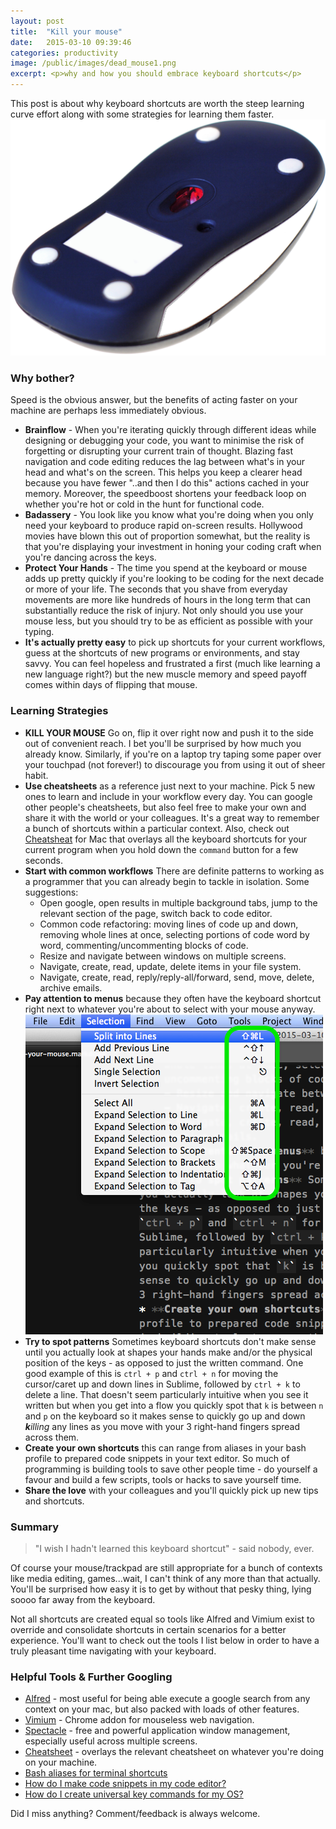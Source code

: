 ```yaml
---
layout: post
title:  "Kill your mouse"
date:   2015-03-10 09:39:46
categories: productivity
image: /public/images/dead_mouse1.png
excerpt: <p>why and how you should embrace keyboard shortcuts</p>
---
```


This post is about why keyboard shortcuts are worth the steep learning curve effort along with some strategies for learning them faster.
![Dead Mouse](/public/images/dead_mouse1.png "Dead Mouse")

### Why bother?

Speed is the obvious answer, but the benefits of acting faster on your machine are perhaps less immediately obvious.

* **Brainflow** - When you're iterating quickly through different ideas while designing or debugging your code, you want to minimise the risk of forgetting or disrupting your current train of thought. Blazing fast navigation and code editing reduces the lag between what's in your head and what's on the screen. This helps you keep a clearer head because you have fewer "..and then I do this" actions cached in your memory. Moreover, the speedboost shortens your feedback loop on whether you're hot or cold in the hunt for functional code.
* **Badassery** - You look like you know what you're doing when you only need your keyboard to produce rapid on-screen results. Hollywood movies have blown this out of proportion somewhat, but the reality is that you're displaying your investment in honing your coding craft when you're dancing across the keys.
* **Protect Your Hands** - The time you spend at the keyboard or mouse adds up pretty quickly if you're looking to be coding for the next decade or more of your life. The seconds that you shave from everyday movements are more like hundreds of hours in the long term that can substantially reduce the risk of injury. Not only should you use your mouse less, but you should try to be as efficient as possible with your typing.
* **It's actually pretty easy** to pick up shortcuts for your current workflows, guess at the shortcuts of new programs or environments, and stay savvy. You can feel hopeless and frustrated a first (much like learning a new language right?) but the new muscle memory and speed payoff comes within days of flipping that mouse.

### Learning Strategies

* **KILL YOUR MOUSE** Go on, flip it over right now and push it to the side out of convenient reach. I bet you'll be surprised by how much you already know. Similarly, if you're on a laptop try taping some paper over your touchpad (not forever!) to discourage you from using it out of sheer habit.
* **Use cheatsheets** as a reference just next to your machine. Pick 5 new ones to learn and include in your workflow every day. You can google other people's cheatsheets, but also feel free to make your own and share it with the world or your colleagues. It's a great way to remember a bunch of shortcuts within a particular context. Also, check out [Cheatsheat](http://www.mediaatelier.com/CheatSheet/) for Mac that overlays all the keyboard shortcuts for your current program when you hold down the `command` button for a few seconds.
* **Start with common workflows** There are definite patterns to working as a programmer that you can already begin to tackle in isolation. Some suggestions:
    - Open google, open results in multiple background tabs, jump to the relevant section of the page, switch back to code editor.
    - Common code refactoring: moving lines of code up and down, removing whole lines at once, selecting portions of code word by word, commenting/uncommenting blocks of code.
    - Resize and navigate between windows on multiple screens.
    - Navigate, create, read, update, delete items in your file system.
    - Navigate, create, read, reply/reply-all/forward, send, move, delete, archive emails.
* **Pay attention to menus** because they often have the keyboard shortcut right next to whatever you're about to select with your mouse anyway.![shortcuts in the menu](/public/images/menu_shortcuts.png "Menu shortcuts example")
* **Try to spot patterns** Sometimes keyboard shortcuts don't make sense until you actually look at shapes your hands make and/or the physical position of the keys - as opposed to just the written command. One good example of this is `ctrl + p` and `ctrl + n` for moving the cursor/caret up and down lines in Sublime, followed by `ctrl + k` to delete a line. That doesn't seem particularly intuitive when you see it written but when you get into a flow you quickly spot that `k` is between `n` and `p` on the keyboard so it makes sense to quickly go up and down _**k**illing_ any lines as you move with your 3 right-hand fingers spread across them.
* **Create your own shortcuts** this can range from aliases in your bash profile to prepared code snippets in your text editor. So much of programming is building tools to save other people time - do yourself a favour and build a few scripts, tools or hacks to save yourself time.
* **Share the love** with your colleagues and you'll quickly pick up new tips and shortcuts.

### Summary

> "I wish I hadn't learned this keyboard shortcut" - said nobody, ever.

Of course your mouse/trackpad are still appropriate for a bunch of contexts like media editing, games...wait, I can't think of any more than that actually. You'll be surprised how easy it is to get by without that pesky thing, lying soooo far away from the keyboard.

Not all shortcuts are created equal so tools like Alfred and Vimium exist to override and consolidate shortcuts in certain scenarios for a better experience.
You'll want to check out the tools I list below in order to have a truly pleasant time navigating with your keyboard.

### Helpful Tools & Further Googling

* [Alfred](http://www.alfredapp.com/ "alfred app") - most useful for being able execute a google search from any context on your mac, but also packed with loads of other features.
* [Vimium](http://vimium.github.io/ "vimium addon") - Chrome addon for mouseless web navigation.
* [Spectacle](http://spectacleapp.com/ "spectacle app") - free and powerful application window management, especially useful across multiple screens.
* [Cheatsheet](http://www.mediaatelier.com/CheatSheet/ "cheatsheet app") - overlays the relevant cheatsheet on whatever you're doing on your machine.
* [Bash aliases for terminal shortcuts](https://www.google.com/search?q=Bash+aliases+for+terminal+shortcuts&gws_rd=cr&ei=zg8AVZXrHIX4UISHg_AF "google search")
* [How do I make code snippets in my code editor?](https://www.google.com/search?q=How+do+I+make+code+snippets+in+my+code+editor%3F&gws_rd=cr&ei=1A4AVf7AA4StU_C0hFA "google search")
* [How do I create universal key commands for my OS?](https://www.google.com/search?q=How+do+I+create+universal+key+commands+for+my+OS%3F&gws_rd=cr&ei=Zw8AVaK0OcL1UKCdg4gF "google search")

Did I miss anything? Comment/feedback is always welcome.
